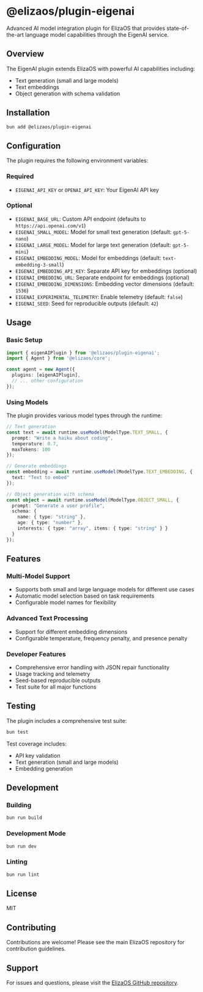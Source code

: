 # @elizaos/plugin-eigenai

Advanced AI model integration plugin for ElizaOS that provides state-of-the-art language model capabilities through the EigenAI service.

## Overview

The EigenAI plugin extends ElizaOS with powerful AI capabilities including:
- Text generation (small and large models)
- Text embeddings
- Object generation with schema validation

## Installation

```bash
bun add @elizaos/plugin-eigenai
```

## Configuration

The plugin requires the following environment variables:

### Required
- `EIGENAI_API_KEY` or `OPENAI_API_KEY`: Your EigenAI API key

### Optional
- `EIGENAI_BASE_URL`: Custom API endpoint (defaults to `https://api.openai.com/v1`)
- `EIGENAI_SMALL_MODEL`: Model for small text generation (default: `gpt-5-nano`)
- `EIGENAI_LARGE_MODEL`: Model for large text generation (default: `gpt-5-mini`)
- `EIGENAI_EMBEDDING_MODEL`: Model for embeddings (default: `text-embedding-3-small`)
- `EIGENAI_EMBEDDING_API_KEY`: Separate API key for embeddings (optional)
- `EIGENAI_EMBEDDING_URL`: Separate endpoint for embeddings (optional)
- `EIGENAI_EMBEDDING_DIMENSIONS`: Embedding vector dimensions (default: `1536`)
- `EIGENAI_EXPERIMENTAL_TELEMETRY`: Enable telemetry (default: `false`)
- `EIGENAI_SEED`: Seed for reproducible outputs (default: `42`)

## Usage

### Basic Setup

```typescript
import { eigenAIPlugin } from '@elizaos/plugin-eigenai';
import { Agent } from '@elizaos/core';

const agent = new Agent({
  plugins: [eigenAIPlugin],
  // ... other configuration
});
```

### Using Models

The plugin provides various model types through the runtime:

```typescript
// Text generation
const text = await runtime.useModel(ModelType.TEXT_SMALL, {
  prompt: "Write a haiku about coding",
  temperature: 0.7,
  maxTokens: 100
});

// Generate embeddings
const embedding = await runtime.useModel(ModelType.TEXT_EMBEDDING, {
  text: "Text to embed"
});

// Object generation with schema
const object = await runtime.useModel(ModelType.OBJECT_SMALL, {
  prompt: "Generate a user profile",
  schema: {
    name: { type: "string" },
    age: { type: "number" },
    interests: { type: "array", items: { type: "string" } }
  }
});
```

## Features

### Multi-Model Support
- Supports both small and large language models for different use cases
- Automatic model selection based on task requirements
- Configurable model names for flexibility

### Advanced Text Processing
- Support for different embedding dimensions
- Configurable temperature, frequency penalty, and presence penalty


### Developer Features
- Comprehensive error handling with JSON repair functionality
- Usage tracking and telemetry
- Seed-based reproducible outputs
- Test suite for all major functions

## Testing

The plugin includes a comprehensive test suite:

```bash
bun test
```

Test coverage includes:
- API key validation
- Text generation (small and large models)
- Embedding generation

## Development

### Building

```bash
bun run build
```

### Development Mode

```bash
bun run dev
```

### Linting

```bash
bun run lint
```

## License

MIT

## Contributing

Contributions are welcome! Please see the main ElizaOS repository for contribution guidelines.

## Support

For issues and questions, please visit the [ElizaOS GitHub repository](https://github.com/elizaos/eliza).
